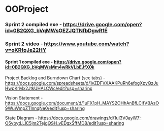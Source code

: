 # OOProject
### Sprint 2 compiled exe - https://drive.google.com/open?id=0B2QXG_bVqMWsOEZJQTNfbDgwR1E
### Sprint 2 video - https://www.youtube.com/watch?v=oKRfqJe22HY
#### Sprint 1 compiled exe - https://drive.google.com/open?id=0B2QXG_bVqMWsMm4wRkVLbEJfX0k


Project Backlog and Burndown Chart (see tabs) - https://docs.google.com/spreadsheets/d/1vZDFVXAAKPuRh6efogXpvQzJuHwpKrMx2JtkUHALCWc/edit?usp=sharing

Vision Statement - https://docs.google.com/document/d/1uFX1pH_MAYS2OHhAnBfLCIfVBAzO9WuWmpZTlnnqNe0/edit?usp=sharing

State Diagram - https://docs.google.com/drawings/d/1uI3V0ayW7-O5ybytLLlC5jm2TejgQSH_vEDgxSffMD8/edit?usp=sharing
